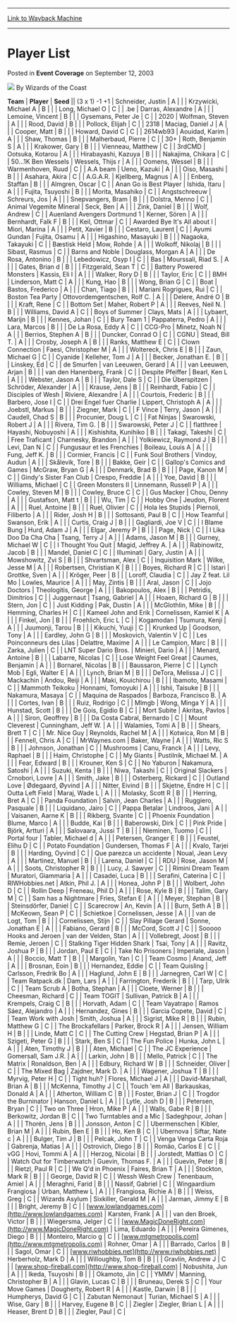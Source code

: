 
---
[Link to Wayback Machine](https://web.archive.org/web/20171029121614/https://magic.wizards.com/en/articles/archive/event-coverage/player-list-2003-09-12)

[_metadata_:author]:- "Wizards of the Coast"
[_metadata_:description]:- "TeamPlayerSeed(3 x 1) -1 +1Schneider, JustinA Krzywicki, Michael AB Long, Michael OC.beDarras, AlexandreA Lemoine, VincentB Gysemans, Peter JeC2020Wolfman, StevenA"
[_metadata_:generator]:- "Drupal 7 (http://drupal.org)"
[_metadata_:node]:- "796916"
[_metadata_:publish_date]:- "2003-09-12"
[_metadata_:source]:- "div-main-content"
[_metadata_:title]:- "Player List"
[_metadata_:wayback_capture_timestamp]:- "2017-10-29 12:16:14"
[_metadata_:wayback_raw_url]:- "https://web.archive.org/web/20171029121614id_/https://magic.wizards.com/en/articles/archive/event-coverage/player-list-2003-09-12"
[_metadata_:wayback_url]:- "https://magic.wizards.com/en/articles/archive/event-coverage/player-list-2003-09-12"
---


Player List
===========



 Posted in **Event Coverage**
 on September 12, 2003 






![](https://media.magic.wizards.com/styles/auth_small/public/images/person/wizards_authorpic_larger.jpg)
By Wizards of the Coast













 **Team** | **Player** | **Seed** || (3 x 1) -1 +1 | Schneider, Justin | A |
|  | Krzywicki, Michael A | B |
|  | Long, Michael O | C |
| .be | Darras, Alexandre | A |
|  | Lemoine, Vincent | B |
|  | Gysemans, Peter Je | C |
| 2020 | Wolfman, Steven | A |
|  | Rood, David | B |
|  | Pollock, Elijah | C |
| 2318 | Maciag, Daniel J | A |
|  | Cooper, Matt | B |
|  | Howard, David C | C |
| 2614wb93 | Aouidad, Karim | A |
|  | Shaw, Thomas | B |
|  | Malherbaud, Pierre | C |
| 30+ | Roth, Benjamin S | A |
|  | Krakower, Gary | B |
|  | Vienneau, Matthew | C |
| 3rdCMD | Ootsuka, Kotarou | A |
|  | Hirabayashi, Kazuya | B |
|  | Nakajima, Chikara | C |
| 50...1K Ben Wessels | Wessels, Thijs r | A |
|  | Oomens, Wessel | B |
|  | Warmenhoven, Ruud | C |
| A.A beam | Ueno, Kazuki | A |
|  | Oiso, Masashi | B |
|  | Asahara, Akira | C |
| A.G.A.R. | Kjellberg, Magnus | A |
|  | Enberg, Staffan | B |
|  | Almgren, Oscar | C |
| Anan Go is Best Player | Ishida, Itaru | A |
|  | Fujita, Tsuyoshi | B |
|  | Morita, Masahiko | C |
| Angstschreeuw | Schreurs, Jos | A |
|  | Snepvangers, Bram | B |
|  | Dolstra, Menno | C |
| Animal Vegemite Mineral | Seck, Ben | A |
|  | Zink, Daniel | B |
|  | Wolf, Andrew | C |
| Auenland Avengers Dortmund 1 | Kerner, Sören | A |
|  | Bernhardt, Falk F | B |
|  | Keil, Ottmar | C |
| Awarded Bye It's All about l | Miori, Marina | A |
|  | Petit, Xavier | B |
|  | Cestaro, Laurent | C |
| Ayumi Gundan | Fujita, Osamu | A |
|  | Higashino, Masayuki | B |
|  | Nagaoka, Takayuki | C |
| Bæstisk Held | Mow, Rohde | A |
|  | Wolkoff, Nikolaj | B |
|  | Sibast, Rasmus | C |
| Barns and Noble | Douglass, Morgan A | A |
|  | De Rosa, Antonino | B |
|  | Lebedowicz, Osyp I | C |
| Bas | Mourssali, Riad S. | A |
|  | Gates, Brian d | B |
|  | Fitzgerald, Sean T | C |
| Battery Powered Monsters | Kassis, Eli I | A |
|  | Walker, Rory D | B |
|  | Taylor, Eric | C |
| BMH | Linderson, Matt C | A |
|  | Kung, Hao | B |
|  | Wong, Brian G | C |
| Boat | Bastos, Frederico | A |
|  | Chan, Tiago | B |
|  | Mariani Rogrigues, Rui | C |
| Boston Tea Party | Ottovordemgentschen, Rolf C. | A |
|  | Delere, André O | B |
|  | Kraft, Rene | C |
| Bottom Set | Maher, Robert P | A |
|  | Reeves, Neil N. | B |
|  | Williams, David A | C |
| Boys of Summer | Clays, Mats | A |
|  | Lybaert, Marijn | B |
|  | Kennes, Johan | C |
| Bury Team 1 | Pappaterra, Pedro | A |
|  | Lara, Marcos | B |
|  | De La Rosa, Eddy A | C |
| CCG-Pro | Minetz, Noah N | A |
|  | Berrios, Stephen A | B |
|  | Duncker, Conrad O | C |
| CGNU | Stead, Bill T. | A |
|  | Crosby, Joseph A | B |
|  | Ranks, Matthew E | C |
| Clown Connection | Faesi, Christopher M | A |
|  | Woltereck, Chris E | B |
|  | Zaun, Michael G | C |
| Cyanide | Kelleher, Tom J | A |
|  | Becker, Jonathan E. | B |
|  | Linskey, Ed | C |
| de Smurfen | van Leeuwen, Gerard | A |
|  | van Leeuwen, Arjan | B |
|  | van den Hanenberg, Frank | C |
| Despite Pfeiffer | Bearl, Ken L | A |
|  | Webster, Jason A | B |
|  | Taylor, Dale S | C |
| Die Überspitzen | Schröder, Alexander | A |
|  | Krause, Jens | B |
|  | Reinhardt, Fabio | C |
| Disciples of Wesh | Riviere, Alexandre | A |
|  | Courtois, Frederic | B |
|  | Barbero, Jose I | C |
| Drei Engel fuer Charlie | Lippert, Christoph A | A |
|  | Joebstl, Markus | B |
|  | Ziegner, Mark | C |
| F Vince | Terry, Jason | A |
|  | Caudell, Chad S | B |
|  | Procunier, Doug L | C |
| Fat Ninjas | Swarowski, Robert J | A |
|  | Rivera, Tim G. | B |
|  | Swarowski, Peter J | C |
| flatthree | Hayashi, Nobuyoshi | A |
|  | Kishishita, Kunihiko | B |
|  | Takagi, Takeshi | C |
| Free Traficant | Charnesky, Brandon | A |
|  | Yolkiewicz, Raymond J | B |
|  | Levi, Dan N | C |
| Fungusaur et les Frenchies | Boileau, Louis A | A |
|  | Fung, Jeff K. | B |
|  | Cormier, Francis | C |
| Funk Soul Brothers | Vindoy, Audun | A |
|  | Skålevik, Tore | B |
|  | Bakke, Geir | C |
| Gallop's Comics and Games | McGraw, Bryan G | A |
|  | Denmark, Brad B | B |
|  | Page, Kanon M | C |
| Gindy's Sister Fan Club | Crespo, Freddie | A |
|  | Yoe, David | B |
|  | Williams, Michael | C |
| Green Monsters II | Linnemann, Russell P | A |
|  | Cowley, Steven M | B |
|  | Cowley, Bruce C | C |
| Gus Macker | Chou, Denny | A |
|  | Gustafson, Matt t | B |
|  | Wu, Tim | C |
| Hobby One | Jeudon, Florent | A |
|  | Ruel, Antoine | B |
|  | Ruel, Olivier | C |
| Hola les Stupids | Piernoli, Filiberto | A |
|  | Rider, Josh H | B |
|  | Sottosanti, Paul B | C |
| How Teamful | Swanson, Erik | A |
|  | Curtis, Craig J | B |
|  | Gagliardi, Joe V | C |
| I Blame Bung | Hurd, Adam J | A |
|  | Elgar, Jeremy P | B |
|  | Page, Nick | C |
| I Lika Doo Da Cha Cha | Tsang, Terry J | A |
|  | Adams, Jason M | B |
|  | Gurney, Michael W | C |
| I Thought You Quit | Magid, Jeffrey A. | A |
|  | Rabinowitz, Jacob | B |
|  | Mandel, Daniel C | C |
| Illuminati | Gary, Justin | A |
|  | Mowshowitz, Zvi S | B |
|  | Shvartsman, Alex | C |
| Inquisition Mark | Wilke, Jesse M | A |
|  | Robertsen, Christian K | B |
|  | Boyes, Richard R | C |
| Istari | Grottke, Sven | A |
|  | Kröger, Peer | B |
|  | Loroff, Claudia | C |
| Jay Z feat. Lil Mo | Lowles, Maurice | A |
|  | May, Zintis | B |
|  | Aral, Jason | C |
| Jojo Doctors | Theologitis, George | A |
|  | Bakopoulos, Alex | B |
|  | Petridis, Dimitrios | C |
| Juggernaut | Tsang, Gabriel | A |
|  | Hoaen, Richard G | B |
|  | Stern, Jon | C |
| Just Kidding | Pak, Dustin | A |
|  | McGlothlin, Mike | B |
|  | Hemming, Charles H | C |
| Kameel John and Erik | Cornelissen, Kamiel K | A |
|  | Finkel, Jon | B |
|  | Froehlich, Eric L | C |
| Kogamodan | Tsumura, Kenji | A |
|  | Juumonji, Tarou | B |
|  | Kikuchi, Yuuji | C |
| Krunked Up | Goodson, Tony | A |
|  | Eardley, John G | B |
|  | Moskovich, Valentin V | C |
| Les Poinconneurs des Lilas | Delattre, Maxime | A |
|  | Le Campion, Marc | B |
|  | Zarka, Julien | C |
| LNT Super Dario Bros. | Minieri, Dario | A |
|  | Menard, Antoine | B |
|  | Labarre, Nicolas | C |
| Lose Weight Feel Great | Caumes, Benjamin | A |
|  | Bornarel, Nicolas | B |
|  | Baussaron, Pierre | C |
| Lynch Mob | Egli, Walter E | A |
|  | Lynch, Brian M | B |
|  | DeTora, Melissa J | C |
| Mackachin | Andou, Reiji | A |
|  | Maki, Kouichirou | B |
|  | Ibamoto, Masami | C |
| Mammoth Teikoku | Honnami, Tomoyuki | A |
|  | Ishii, Taisuke | B |
|  | Nakamura, Masaya | C |
| Maquina de Raspados | Barboza, Francisco B. | A |
|  | Cortes, Ivan | B |
|  | Ruiz, Rodrigo | C |
| Mlmgb | Wong, Minga Y | A |
|  | Hunstad, Scott | B |
|  | De Gois, Egidio B | C |
| Mort Subite | Akritas, Pavlos | A |
|  | Siron, Geoffrey | B |
|  | Da Costa Cabral, Bernardo | C |
| Mount Cleverest | Cunningham, Jeff W. | A |
|  | Walamies, Tomi A | B |
|  | Shears, Brett T | C |
| Mr. Nice Guy | Reynolds, Rachel M | A |
|  | Kotwica, Ron M | B |
|  | Fennell, Chris A | C |
| MrWaynes.com | Baker, Wayne | A |
|  | Watts, Ric S | B |
|  | Johnson, Jonathan | C |
| Mushrooms | Canu, Franck | A |
|  | Levy, Raphael | B |
|  | Haim, Christophe | C |
| My Giants | Pustilnik, Michael M. | A |
|  | Fear, Edward | B |
|  | Krouner, Ken S | C |
| No Yaburon | Nakamura, Satoshi | A |
|  | Suzuki, Kenta | B |
|  | Niwa, Takashi | C |
| Original Slackers | Crnobori, Lovre | A |
|  | Smith, Jake | B |
|  | Osterberg, Rickard | C |
| Outland Love | Ødegaard, Øyvind | A |
|  | Nitter, Eivind | B |
|  | Skjetne, Endre H | C |
| Outta Left Field | Maraj, Wade L | A |
|  | Molasky, Scott R | B |
|  | Herring, Bret A | C |
| Panda Foundation | Salvin, Jean Charles | A |
|  | Ruggiero, Pasquale | B |
|  | Liquidano, Jairo | C |
| Pappa Betalar | Lindroos, Jani | A |
|  | Vaisanen, Aarne K | B |
|  | Rikberg, Svante | C |
| Phoenix Foundation | Blume, Marco | A |
|  | Budde, Kai | B |
|  | Baberowski, Dirk | C |
| Pink Pride | Björk, Artturi | A |
|  | Salovaara, Jussi T | B |
|  | Nieminen, Tuomo | C |
| Portal four | Tabler, Michael d | A |
|  | Petersen, Granger E | B |
|  | Feustel, Elihu D | C |
| Potato Foundation | Gundersen, Thomas F | A |
|  | Kvalo, Tarjei | B |
|  | Harding, Oyvind | C |
| Que parezca un accidente | Noual, Jean Levy | A |
|  | Martinez, Manuel | B |
|  | Larena, Daniel | C |
| RDU | Rose, Jason M | A |
|  | Soots, Christopher R | B |
|  | Lucy, J. Sawyer | C |
| Rimini Dream Team | Muratori, Giammaria | A |
|  | Casadei, Luca | B |
|  | Serafini, Caterina | C |
| RIWHobbies.net | Atkin, Phil J. | A |
|  | Honea, John P | B |
|  | Wolbert, John D | C |
| Rollin Deep | Freneau, Phil D | A |
|  | Rose, Kyle B | B |
|  | Talim, Gary M | C |
| Sam has a Nightmare | Fries, Stefan E | A |
|  | Meyer, Stephan | B |
|  | Steinsdörfer, Daniel | C |
| Scarecrow | An, Kevin | A |
|  | Burn, Seth A | B |
|  | McKeown, Sean P | C |
| Schietkoe | Cornelissen, Jesse | A |
|  | van de Logt, Tom | B |
|  | Cornelissen, Stijn | C |
| Slay Pillage Gerard | Sonne, Jonathan E | A |
|  | Fabiano, Gerard | B |
|  | McCord, Scott J | C |
| Sooooo Hooks and Jeroen | van der Velden, Stan | A |
|  | Vollebregt, Joost | B |
|  | Remie, Jeroen | C |
| Stalking Tiger Hidden Shark | Tsai, Tony | A |
|  | Ravitz, Joshua P | B |
|  | Jordan, Paul E | C |
| Take No Prisoners | Imperiale, Jason | A |
|  | Boccio, Matt T | B |
|  | Margolin, Yan | C |
| Team Cosmo | Anand, Jeff | A |
|  | Brosnan, Eoin | B |
|  | Hernandez, Eddie | C |
| Team Quisling | Carlsson, Fredrik Bo | A |
|  | Haglund, John E | B |
|  | Jarnegren, Carl W | C |
| Team Ratpack.dk | Dam, Lars | A |
|  | Farrington, Frederik | B |
|  | Tarp, Ulrik | C |
| Team Scrub A | Botha, Stephan | A |
|  | Cloete, Werner | B |
|  | Cheesman, Richard | C |
| Team TOGIT | Sullivan, Patrick B | A |
|  | Krempels, Craig C | B |
|  | Horvath, Adam | C |
| Team Vayatrapo | Ramos Sáez, Alejandro | A |
|  | Hernandez, Gines | B |
|  | Garcia Copete, David | C |
| Team Work with Josh | Smith, Joshua | A |
|  | Sigrist, Mike R | B |
|  | Rubin, Matthew G | C |
| The Brockafellars | Parker, Brock R | A |
|  | Jensen, William H | B |
|  | Linde, Matt C | C |
| The Cutting Crew | Hegstad, Brian P | A |
|  | Szigeti, Peter G | B |
|  | Stark, Ben S | C |
| The Fun Police | Hunka, John L | A |
|  | Aten, Timothy J | B |
|  | Aten, Michael | C |
| The JC Experience | Gomersall, Sam J.R. | A |
|  | Larkin, John | B |
|  | Mello, Patrick | C |
| The Matrix | Ronaldson, Ben | A |
|  | Edbury, Richard W | B |
|  | Schneider, Oliver | C |
| The Mixed Bag | Zajdner, Mark D. | A |
|  | Wagener, Joshua T | B |
|  | Myrvig, Peter H | C |
| Tight huh? | Flores, Michael J | A |
|  | David-Marshall, Brian A | B |
|  | McKenna, Timothy J | C |
| Touch 'em All | Barkauskas, Donald A | A |
|  | Atherton, William C | B |
|  | Foster, Brian J | C |
| Trogdor the Burninator | Hanson, Daniel L | A |
|  | Lytle, Josh D | B |
|  | Petersen, Bryan | C |
| Two on Three | Hron, Mike P | A |
|  | Walls, Gabe R | B |
|  | Berkowitz, Jordan B | C |
| Two Turntables and a Mic | Sadeghpour, Johan | A |
|  | Thorén, Jens | B |
|  | Jonsson, Anton | C |
| Ubermenschen | Kibler, Brian M | A |
|  | Rubin, Ben E | B |
|  | Ho, Ken B | C |
| Ubernova | Siftar, Nate c | A |
|  | Bulger, Tim J | B |
|  | Pelcak, John T | C |
| Venga Venga Carta Roja | Gabrenja, Matias | A |
|  | Ostrovich, Diego | B |
|  | Romão, Carlos E | C |
| vGG | Hovi, Tommi A | A |
|  | Herzog, Nicolai | B |
|  | Jorstedt, Mattias O | C |
| Watch Out for Timberwatch | Guevin, Thomas F. | A |
|  | Guevin, Peter | B |
|  | Rietzl, Paul R | C |
| We Q'd in Phoenix | Faires, Brian T | A |
|  | Stockton, Mark R | B |
|  | George, David R | C |
| Wessh Wesh Crew | Tenenbaum, Amiel | A |
|  | Meraghni, Farid | B |
|  | Nassif, Gabriel | C |
| Wingaardium Frangiosa | Urban, Matthew L | A |
|  | Frangiosa, Richie A | B |
|  | Weiss, Greg | C |
| Wizards Asylum | Sixkiller, Gerald M | A |
|  | Jarman, Jimmy E | B |
|  | Bright, Jeremy B | C |
| [www.lowlandgames.com](http://www.lowlandgames.com) | Karsten, Frank | A |
|  | van den Broek, Victor | B |
|  | Wiegersma, Jelger | C |
| [www.MagicDoneRight.com](http://www.MagicDoneRight.com) | Lima, Eduardo | A |
|  | Pereira Gimenes, Diego | B |
|  | Monteiro, Marcio g | C |
| [www.mtgmetropolis.com](http://www.mtgmetropolis.com) | Rohner, Omar | A |
|  | Barrado, Carlos | B |
|  | Sagol, Omar | C |
| [www.riwhobbies.net](http://www.riwhobbies.net) | Herberholz, Mark D | A |
|  | Willoughby, Tom B | B |
|  | Gravlin, Andrew J | C |
| [www.shop-fireball.com](http://www.shop-fireball.com) | Nobushita, Jun | A |
|  | Ikeda, Tsuyoshi | B |
|  | Okamoto, Jin | C |
| YMMV | Manning, Christopher B | A |
|  | Glavin, Lucas C | B |
|  | Bruneau, Derek S | C |
| Your Move Games | Dougherty, Robert R | A |
|  | Kastle, Darwin | B |
|  | Humpherys, David G | C |
| Zabutan Nemonaut | Turian, Michael S | A |
|  | Wise, Gary | B |
|  | Harvey, Eugene B | C |
| Ziegler | Ziegler, Brian L | A |
|  | Heaser, Brent D | B |
|  | Ziegler, Paul | C |







